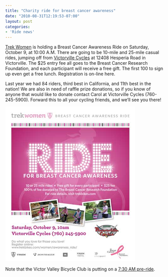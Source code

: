 ```yaml
---
title: "Charity ride for breast cancer awareness"
date: "2010-08-31T12:19:53-07:00"
layout: post
categories:
- 'Ride news'
---
```


[Trek Women](https://www.trekbikes.com/women/) is holding a Breast Cancer Awareness Ride on Saturday, October 9, at 10:00 A.M. There are going to be 10-mile and 25-mile casual rides, jumping off from [Victorville Cycles](https://victorvillecycles.com/) at 12408 Hesperia Road in Victorville. The $25 entry fee all goes to the Breast Cancer Research Foundation, and each participant will receive a free gift. The first 100 to sign up even get a free lunch. Registration is on-line here.  
  
Last year we had 84 riders, third best in California, and 11th best in the nation! We are also in need of raffle prize donations, so if you know of anyone that would like to donate contact Carol at Victorville Cycles (760-245-5900). Forward this to all your cycling friends, and we’ll see you there!

![2010 Breast Cancer Awereness Ride poster](/assets/img/2010/08/09-bcar-poster.jpg)

Note that the Victor Valley Bicycle Club is putting on a [7:30 AM pre-ride](https://www.hdcycling.org/2010/10/05/vvbc-bcar-pre-ride/).